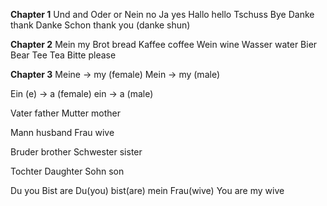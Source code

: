 **Chapter 1**
Und and
Oder or
Nein no
Ja yes
Hallo hello
Tschuss Bye
Danke thank
	Danke Schon thank you (danke shun)

**Chapter 2**
Mein my
Brot bread
Kaffee coffee
Wein wine
Wasser water
Bier Bear
Tee Tea
Bitte please

**Chapter 3**
Meine -> my (female)
Mein -> my (male)

Ein (e) -> a (female)
ein -> a (male)

Vater father
Mutter mother

Mann husband
Frau wive

Bruder brother
Schwester sister

Tochter Daughter
Sohn son

Du you
Bist are
	Du(you) bist(are) mein Frau(wive) You are my wive
